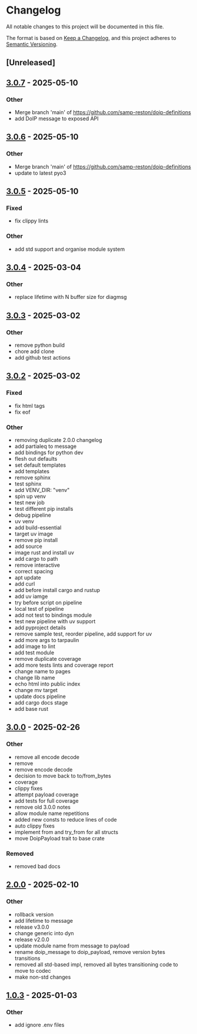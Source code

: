 # Changelog

All notable changes to this project will be documented in this file.

The format is based on [Keep a Changelog](https://keepachangelog.com/en/1.0.0/),
and this project adheres to [Semantic Versioning](https://semver.org/spec/v2.0.0.html).

## [Unreleased]

## [3.0.7](https://github.com/samp-reston/doip-definitions/compare/v3.0.6...v3.0.7) - 2025-05-10

### Other

- Merge branch 'main' of https://github.com/samp-reston/doip-definitions
- add DoIP message to exposed API

## [3.0.6](https://github.com/samp-reston/doip-definitions/compare/v3.0.5...v3.0.6) - 2025-05-10

### Other

- Merge branch 'main' of https://github.com/samp-reston/doip-definitions
- update to latest pyo3

## [3.0.5](https://github.com/samp-reston/doip-definitions/compare/v3.0.4...v3.0.5) - 2025-05-10

### Fixed

- fix clippy lints

### Other

- add std support and organise module system

## [3.0.4](https://github.com/samp-reston/doip-definitions/compare/v3.0.3...v3.0.4) - 2025-03-04

### Other

- replace lifetime with N buffer size for diagmsg

## [3.0.3](https://github.com/samp-reston/doip-definitions/compare/v3.0.2...v3.0.3) - 2025-03-02

### Other

- remove python build
- chore add clone
- add github test actions

## [3.0.2](https://github.com/samp-reston/doip-definitions/compare/v3.0.1...v3.0.2) - 2025-03-02

### Fixed

- fix html tags
- fix eof

### Other

- removing duplicate 2.0.0 changelog
- add partialeq to message
- add bindings for python dev
- flesh out defaults
- set default templates
- add templates
- remove sphinx
- test sphinx
- add VENV_DIR: "venv"
- spin up venv
- test new job
- test different pip installs
- debug pipeline
- uv venv
- add build-essential
- target uv image
- remove pip install
- add source
- image rust and install uv
- add cargo to path
- remove interactive
- correct spacing
- apt update
- add curl
- add before install cargo and rustup
- add uv iamge
- try before script on pipeline
- local test of pipeline
- add not test to bindings module
- test new pipeline with uv support
- add pyproject details
- remove sample test, reorder pipeline, add support for uv
- add more args to tarpaulin
- add image to lint
- add test module
- remove duplicate coverage
- add more tests lints and coverage report
- change name to pages
- change lib name
- echo html into public index
- change mv target
- update docs pipeline
- add cargo docs stage
- add base rust

## [3.0.0](https://github.com/samp-reston/doip-definitions/compare/v2.0.1...v3.0.0) - 2025-02-26

### Other

- remove all encode decode
- remove
- remove encode decode
- decision to move back to to/from_bytes
- coverage
- clippy fixes
- attempt payload coverage
- add tests for full coverage
- remove old 3.0.0 notes
- allow module name repetitions
- added new consts to reduce lines of code
- auto clippy fixes
- implement from and try_from for all structs
- move DoipPayload trait to base crate

### Removed

- removed bad docs

## [2.0.0](https://github.com/samp-reston/doip-definitions/compare/v1.0.3...v2.0.0) - 2025-02-10

### Other

- rollback version
- add lifetime to message
- release v3.0.0
- change generic into dyn
- release v2.0.0
- update module name from message to payload
- rename doip_message to doip_payload, remove version bytes transitions
- removed all std-based impl, removed all bytes transitioning code to move to codec
- make non-std changes


## [1.0.3](https://github.com/samp-reston/doip-definitions/compare/v1.0.2...v1.0.3) - 2025-01-03

### Other

- add ignore .env files
